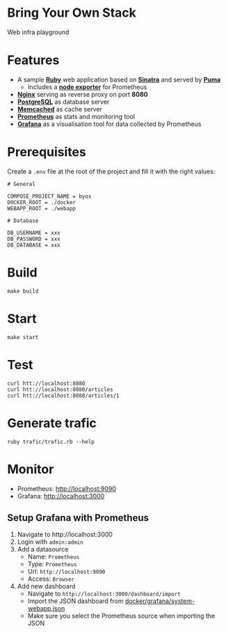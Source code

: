 # Bring Your Own Stack

Web infra playground

# Features

* A sample **[Ruby](https://www.ruby-lang.org/)** web application based on **[Sinatra](http://sinatrarb.com/)** and served by **[Puma](http://puma.io/)**
  * Includes a **[node exporter](https://prometheus.io/docs/guides/node-exporter/)** for Prometheus
* **[Nginx](https://www.nginx.com/)** serving as reverse proxy on port **8080**
* **[PostgreSQL](https://www.postgresql.org/)** as database server
* **[Memcached](https://memcached.org/)** as cache server
* **[Prometheus](https://prometheus.io/)** as stats and monitoring tool
* **[Grafana](https://grafana.com/)** as a visualisation tool for data collected by Prometheus

# Prerequisites

Create a `.env` file at the root of the project and fill it with the right values:

```
# General

COMPOSE_PROJECT_NAME = byos
DOCKER_ROOT = ./docker
WEBAPP_ROOT = ./webapp

# Database

DB_USERNAME = xxx
DB_PASSWORD = xxx
DB_DATABASE = xxx
```

# Build

```
make build
```

# Start

```
make start
```

# Test

```
curl htt://localhost:8080
curl htt://localhost:8080/articles
curl htt://localhost:8080/articles/1
```

# Generate trafic

```
ruby trafic/trafic.rb --help
```

# Monitor

* Prometheus: [http://localhost:9090](http://localhost:9090)
* Grafana: [http://localhost:3000](http://localhost:3000)

## Setup Grafana with Prometheus

1. Navigate to http://localhost:3000
2. Login with `admin:admin`
3. Add a datasource
   - Name: `Prometheus`
   - Type: `Prometheus`
   - Url: `http://localhost:9090`
   - Access: `Browser`
4. Add new dashboard
   - Navigate to `http://localhost:3000/dashboard/import`
   - Import the JSON dashboard from [docker/grafana/system-webapp.json](docker/grafana/system-webapp.json)
   - Make sure you select the Prometheus source when importing the JSON
